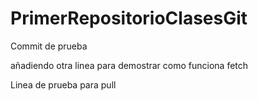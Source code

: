 # PrimerRepositorioClasesGit

Commit de prueba

añadiendo otra linea para demostrar como funciona fetch

Linea de prueba para pull
